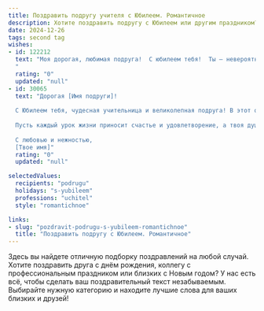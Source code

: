 ```yaml
---
title: Поздравить подругу учителя с Юбилеем. Романтичное
description: Хотите поздравить подругу с Юбилеем или другим праздником? Наш ИИ создаст незабываемое поздравление, а вы обязательно выделитесь среди других.  
date: 2024-12-26
tags: second tag
wishes:
- id: 122212
  text: "Моя дорогая, любимая подруга!  С юбилеем тебя!  Ты – невероятная женщина, светлая и добрая, как солнечный луч, согревающий всех вокруг.  Твой талант учителя – это дар, которым ты щедро делишься, сея семена знаний и вдохновения в юных сердцах.  Пусть твоя жизнь будет яркой и наполненной счастьем, любовью и бесконечной радостью.  Я бесконечно ценю нашу дружбу и горжусь тобой!  Пусть каждый твой день будет прекрасен, как ты сама!
  "
  rating: "0"
  updated: "null"
- id: 30065
  text: "Дорогая [Имя подруги]!
  
  С Юбилеем тебя, чудесная учительница и великолепная подруга! В этот особенный день хочется пожелать тебе, чтобы каждое утро приносило вдохновение, а каждый новый день дарил радость и любовь. Ты, как светлый маяк, освещаешь путь своим ученикам и всем, кто тебя окружает.
  
  Пусть каждый урок жизни приносит счастье и удовлетворение, а твоя душа наполняется нежностью и теплом. Ты умеешь с заботой делиться знаниями, и это делает мир лучше. Желаю, чтобы твои мечты сбывались, как самые светлые и яркие звездочки в небе.
  
  С любовью и нежностью,
  [Твое имя]"
  rating: "0"
  updated: "null"

selectedValues:
  recipients: "podrugu"
  holidays: "s-yubileem"
  professions: "uchitel"
  style: "romantichnoe"

links:
- slug: "pozdravit-podrugu-s-yubileem-romantichnoe"
  title: "Поздравить подругу с Юбилеем. Романтичное"
---
```


Здесь вы найдете отличную подборку поздравлений на любой случай.
Хотите поздравить друга с днём рождения, коллегу с профессиональным праздником или близких с Новым годом? У нас есть всё, чтобы сделать ваш поздравительный текст незабываемым. Выбирайте нужную категорию и находите лучшие слова для ваших близких и друзей!
